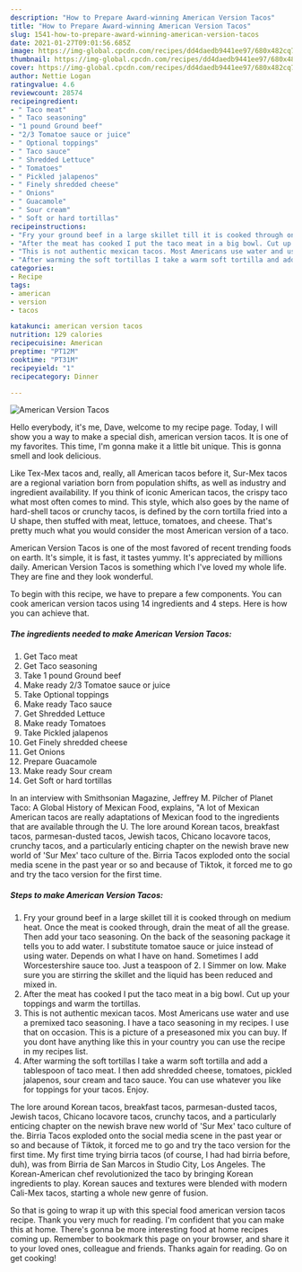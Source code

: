 ```yaml
---
description: "How to Prepare Award-winning American Version Tacos"
title: "How to Prepare Award-winning American Version Tacos"
slug: 1541-how-to-prepare-award-winning-american-version-tacos
date: 2021-01-27T09:01:56.685Z
image: https://img-global.cpcdn.com/recipes/dd4daedb9441ee97/680x482cq70/american-version-tacos-recipe-main-photo.jpg
thumbnail: https://img-global.cpcdn.com/recipes/dd4daedb9441ee97/680x482cq70/american-version-tacos-recipe-main-photo.jpg
cover: https://img-global.cpcdn.com/recipes/dd4daedb9441ee97/680x482cq70/american-version-tacos-recipe-main-photo.jpg
author: Nettie Logan
ratingvalue: 4.6
reviewcount: 28574
recipeingredient:
- " Taco meat"
- " Taco seasoning"
- "1 pound Ground beef"
- "2/3 Tomatoe sauce or juice"
- " Optional toppings"
- " Taco sauce"
- " Shredded Lettuce"
- " Tomatoes"
- " Pickled jalapenos"
- " Finely shredded cheese"
- " Onions"
- " Guacamole"
- " Sour cream"
- " Soft or hard tortillas"
recipeinstructions:
- "Fry your ground beef in a large skillet till it is cooked through on medium heat. Once the meat is cooked through, drain the meat of all the grease. Then add your taco seasoning. On the back of the seasoning package it tells you to add water. I substitute tomatoe sauce or juice instead of using water. Depends on what I have on hand. Sometimes I add Worcestershire sauce too. Just a teaspoon of 2. I Simmer on low. Make sure you are stirring the skillet and the liquid has been reduced and mixed in."
- "After the meat has cooked I put the taco meat in a big bowl. Cut up your toppings and warm the tortillas."
- "This is not authentic mexican tacos. Most Americans use water and use a premixed taco seasoning. I have a taco seasoning in my recipes. I use that on occasion. This is a picture of a preseasoned mix you can buy. If you dont have anything like this in your country you can use the recipe in my recipes list."
- "After warming the soft tortillas I take a warm soft tortilla and add a tablespoon of taco meat. I then add shredded cheese, tomatoes, pickled jalapenos, sour cream and taco sauce. You can use whatever you like for toppings for your tacos. Enjoy."
categories:
- Recipe
tags:
- american
- version
- tacos

katakunci: american version tacos 
nutrition: 129 calories
recipecuisine: American
preptime: "PT12M"
cooktime: "PT31M"
recipeyield: "1"
recipecategory: Dinner

---
```



![American Version Tacos](https://img-global.cpcdn.com/recipes/dd4daedb9441ee97/680x482cq70/american-version-tacos-recipe-main-photo.jpg)

Hello everybody, it's me, Dave, welcome to my recipe page. Today, I will show you a way to make a special dish, american version tacos. It is one of my favorites. This time, I'm gonna make it a little bit unique. This is gonna smell and look delicious.

Like Tex-Mex tacos and, really, all American tacos before it, Sur-Mex tacos are a regional variation born from population shifts, as well as industry and ingredient availability. If you think of iconic American tacos, the crispy taco what most often comes to mind. This style, which also goes by the name of hard-shell tacos or crunchy tacos, is defined by the corn tortilla fried into a U shape, then stuffed with meat, lettuce, tomatoes, and cheese. That&#39;s pretty much what you would consider the most American version of a taco.

American Version Tacos is one of the most favored of recent trending foods on earth. It's simple, it is fast, it tastes yummy. It's appreciated by millions daily. American Version Tacos is something which I've loved my whole life. They are fine and they look wonderful.


To begin with this recipe, we have to prepare a few components. You can cook american version tacos using 14 ingredients and 4 steps. Here is how you can achieve that.

<!--inarticleads1-->

##### The ingredients needed to make American Version Tacos:

1. Get  Taco meat
1. Get  Taco seasoning
1. Take 1 pound Ground beef
1. Make ready 2/3 Tomatoe sauce or juice
1. Take  Optional toppings
1. Make ready  Taco sauce
1. Get  Shredded Lettuce
1. Make ready  Tomatoes
1. Take  Pickled jalapenos
1. Get  Finely shredded cheese
1. Get  Onions
1. Prepare  Guacamole
1. Make ready  Sour cream
1. Get  Soft or hard tortillas


In an interview with Smithsonian Magazine, Jeffrey M. Pilcher of Planet Taco: A Global History of Mexican Food, explains, &#34;A lot of Mexican American tacos are really adaptations of Mexican food to the ingredients that are available through the U. The lore around Korean tacos, breakfast tacos, parmesan-dusted tacos, Jewish tacos, Chicano locavore tacos, crunchy tacos, and a particularly enticing chapter on the newish brave new world of &#39;Sur Mex&#39; taco culture of the. Birria Tacos exploded onto the social media scene in the past year or so and because of Tiktok, it forced me to go and try the taco version for the first time. 

<!--inarticleads2-->

##### Steps to make American Version Tacos:

1. Fry your ground beef in a large skillet till it is cooked through on medium heat. Once the meat is cooked through, drain the meat of all the grease. Then add your taco seasoning. On the back of the seasoning package it tells you to add water. I substitute tomatoe sauce or juice instead of using water. Depends on what I have on hand. Sometimes I add Worcestershire sauce too. Just a teaspoon of 2. I Simmer on low. Make sure you are stirring the skillet and the liquid has been reduced and mixed in.
1. After the meat has cooked I put the taco meat in a big bowl. Cut up your toppings and warm the tortillas.
1. This is not authentic mexican tacos. Most Americans use water and use a premixed taco seasoning. I have a taco seasoning in my recipes. I use that on occasion. This is a picture of a preseasoned mix you can buy. If you dont have anything like this in your country you can use the recipe in my recipes list.
1. After warming the soft tortillas I take a warm soft tortilla and add a tablespoon of taco meat. I then add shredded cheese, tomatoes, pickled jalapenos, sour cream and taco sauce. You can use whatever you like for toppings for your tacos. Enjoy.


The lore around Korean tacos, breakfast tacos, parmesan-dusted tacos, Jewish tacos, Chicano locavore tacos, crunchy tacos, and a particularly enticing chapter on the newish brave new world of &#39;Sur Mex&#39; taco culture of the. Birria Tacos exploded onto the social media scene in the past year or so and because of Tiktok, it forced me to go and try the taco version for the first time. My first time trying birria tacos (of course, I had had birria before, duh), was from Birria de San Marcos in Studio City, Los Angeles. The Korean-American chef revolutionized the taco by bringing Korean ingredients to play. Korean sauces and textures were blended with modern Cali-Mex tacos, starting a whole new genre of fusion. 

So that is going to wrap it up with this special food american version tacos recipe. Thank you very much for reading. I'm confident that you can make this at home. There's gonna be more interesting food at home recipes coming up. Remember to bookmark this page on your browser, and share it to your loved ones, colleague and friends. Thanks again for reading. Go on get cooking!

